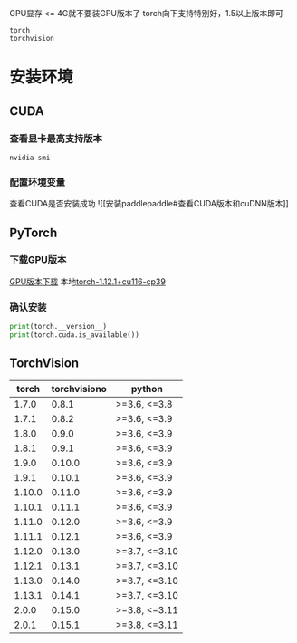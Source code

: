 GPU显存 <= 4G就不要装GPU版本了
torch向下支持特别好，1.5以上版本即可
```
torch
torchvision
```
# 安装环境
## CUDA

### 查看显卡最高支持版本
```
nvidia-smi
```
### 配置环境变量
查看CUDA是否安装成功
![[安装paddlepaddle#查看CUDA版本和cuDNN版本]]

## PyTorch
### 下载GPU版本
[GPU版本下载](https://download.pytorch.org/whl/torch_stable.html)
本地[torch-1.12.1+cu116-cp39](file:E:\space\PythonSpace\torch)
### 确认安装
```python
print(torch.__version__)
print(torch.cuda.is_available())
```

## TorchVision
| torch  | torchvisiono | python        |
| ------ | ------------ | ------------- |
| 1.7.0  | 0.8.1        | >=3.6, <=3.8  |
| 1.7.1  | 0.8.2        | >=3.6, <=3.9  |
| 1.8.0  | 0.9.0        | >=3.6, <=3.9  |
| 1.8.1  | 0.9.1        | >=3.6, <=3.9  |
| 1.9.0  | 0.10.0       | >=3.6, <=3.9  |
| 1.9.1  | 0.10.1       | >=3.6, <=3.9  |
| 1.10.0 | 0.11.0       | >=3.6, <=3.9  |
| 1.10.1 | 0.11.1       | >=3.6, <=3.9  |
| 1.11.0 | 0.12.0       | >=3.6, <=3.9  |
| 1.11.1 | 0.12.1       | >=3.6, <=3.9  |
| 1.12.0 | 0.13.0       | >=3.7, <=3.10 |
| 1.12.1 | 0.13.1       | >=3.7, <=3.10 |
| 1.13.0 | 0.14.0       | >=3.7, <=3.10 |
| 1.13.1 | 0.14.1       | >=3.7, <=3.10 |
| 2.0.0  | 0.15.0       | >=3.8, <=3.11 |
| 2.0.1  | 0.15.1       | >=3.8, <=3.11 |